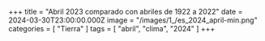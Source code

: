 +++
title = "Abril 2023 comparado con abriles de 1922 a 2022"
date = 2024-03-30T23:00:00.000Z
image = "/images/1_/es_2024_april-min.png"
categories = [ "Tierra" ]
tags = [ "abril", "clima", "2024" ]
+++

